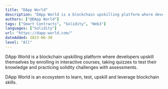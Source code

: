 ```yaml
---
title: "DApp World"
description: "DApp World is a blockchain upskilling platform where developers learn by doing!"
authors: ["@DApp World"]
tags: ["Smart Contracts", "Solidity", "Web3"]
languages: ["Solidity"]
url: "https://dapp-world.com/"
dateAdded: 2023-06-30
level: "All"
---
```


DApp World is a blockchain upskilling platform where developers upskill themselves by enrolling in interactive courses, taking quizzes to test their knowledge and practicing solidity challenges with assessments.

DApp World is an ecosystem to learn, test, upskill and leverage blockchain skills.
